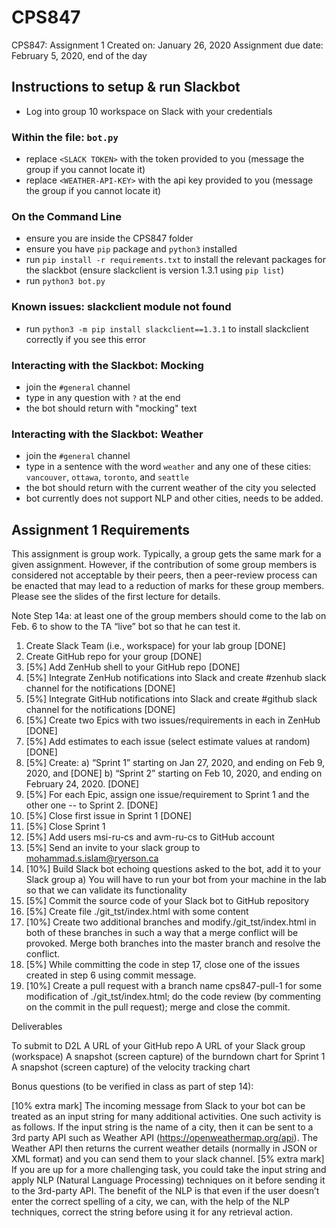 # CPS847
CPS847: Assignment 1
Created on: January 26, 2020
Assignment due date: February 5, 2020, end of the day

## Instructions to setup & run Slackbot
- Log into group 10 workspace on Slack with your credentials

### Within the file: `bot.py`
- replace `<SLACK TOKEN>` with the token provided to you (message the group if you cannot locate it)
- replace `<WEATHER-API-KEY>` with the api key provided to you (message the group if you cannot locate it)

### On the Command Line
- ensure you are inside the CPS847 folder
- ensure you have `pip` package and `python3` installed
- run `pip install -r requirements.txt` to install the relevant packages for the slackbot (ensure slackclient is version 1.3.1 using `pip list`)
- run `python3 bot.py`

### Known issues: slackclient module not found
- run `python3 -m pip install slackclient==1.3.1` to install slackclient correctly if you see this error

### Interacting with the Slackbot: Mocking
- join the `#general` channel
- type in any question with `?` at the end
- the bot should return with "mocking" text

### Interacting with the Slackbot: Weather
- join the `#general` channel
- type in a sentence with the word `weather` and any one of these cities: `vancouver`, `ottawa`, `toronto`, and `seattle`
- the bot should return with the current weather of the city you selected
- bot currently does not support NLP and other cities, needs to be added.

## Assignment 1 Requirements
This assignment is group work. Typically, a group gets the same mark for a given assignment. However, if the contribution of some group members is considered not acceptable by their peers, then a peer-review process can be enacted that may lead to a reduction of marks for these group members. Please see the slides of the first lecture for details. 

Note Step 14a: at least one of the group members should come to the lab on Feb. 6 to show to the TA “live” bot so that he can test it.


1. Create Slack Team (i.e., workspace) for your lab group [DONE]
2. Create GitHub repo for your group [DONE]
3. [5%] Add ZenHub shell to your GitHub repo [DONE]
4. [5%] Integrate ZenHub notifications into Slack and create #zenhub slack channel for the notifications [DONE]
5. [5%] Integrate GitHub notifications into Slack and create #github slack channel for the notifications [DONE]
6. [5%] Create two Epics with two issues/requirements in each in ZenHub [DONE]
7. [5%] Add estimates to each issue (select estimate values at random) [DONE]
8. [5%] Create: 
      a) “Sprint 1” starting on Jan 27, 2020, and ending on Feb 9, 2020, and [DONE]
      b) “Sprint 2” starting on Feb 10, 2020, and ending on February 24, 2020. [DONE]
9. [5%] For each Epic, assign one issue/requirement to Sprint 1 and the other one -- to Sprint 2. [DONE]
10. [5%] Close first issue in Sprint 1 [DONE]
11. [5%] Close Sprint 1
12. [5%] Add users msi-ru-cs and avm-ru-cs to GitHub account
13. [5%] Send an invite to your slack group to mohammad.s.islam@ryerson.ca
14. [10%] Build Slack bot echoing questions asked to the bot, add it to your Slack group 
       a) You will have to run your bot from your machine in the lab so that we can validate its functionality
15. [5%] Commit the source code of your Slack bot to GitHub repository
16. [5%] Create file ./git_tst/index.html with some content
17. [10%] Create two additional branches and modify./git_tst/index.html in both of these branches in such a way that a merge conflict will be provoked. Merge both branches into the master branch and resolve the conflict. 
18. [5%] While committing the code in step 17, close one of the issues created in step 6 using commit message.
19. [10%] Create a pull request with a branch name cps847-pull-1 for some modification of ./git_tst/index.html; do the code review (by commenting on the commit in the pull request); merge and close the commit.


Deliverables

To submit to D2L 
A URL of your GitHub repo
A URL of your Slack group (workspace)
A snapshot (screen capture) of the burndown chart for Sprint 1
A snapshot (screen capture) of the velocity tracking chart

Bonus questions (to be verified in class as part of step 14):

[10% extra mark] The incoming message from Slack to your bot can be treated as an input string for many additional activities. One such activity is as follows. 
If the input string is the name of a city, then it can be sent to a 3rd party API such as Weather API (https://openweathermap.org/api). The Weather API then returns the current weather details (normally in JSON or XML format) and you can send them to your slack channel.
[5% extra mark] If you are up for a more challenging task, you could take the input string and apply NLP (Natural Language Processing) techniques on it before sending it to the 3rd-party API.  The benefit of the NLP is that even if the user doesn’t enter the correct spelling of a city, we can, with the help of the NLP techniques, correct the string before using it for any retrieval action.



